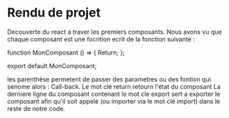 # Rendu de projet

Decouverte du react a traver les premiers composants. Nous avons vu que chaque composant est une focntion ecrit de la fonction suivante : 

function MonComposant () => {
  Return;
};

export default MonComposant;

les parenthèse permetent de passer des parametres ou des fontion qui senome alors : Call-back. Le mot clé return retourn l'état du composant
La derniere ligne du composant contenant le mot cle export sert a exporter le composant afin qu'il soit appelé (ou importer via le mot clé import) dans le reste de notre code.
